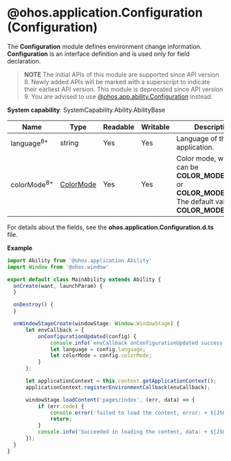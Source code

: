 # @ohos.application.Configuration (Configuration)

The **Configuration** module defines environment change information. **Configuration** is an interface definition and is used only for field declaration.

> **NOTE**
> The initial APIs of this module are supported since API version 8. Newly added APIs will be marked with a superscript to indicate their earliest API version.
> This module is deprecated since API version 9. You are advised to use [@ohos.app.ability.Configuration](js-apis-app-ability-configuration.md) instead.

**System capability**: SystemCapability.Ability.AbilityBase

  | Name| Type| Readable| Writable| Description|
| -------- | -------- | -------- | -------- | -------- |
| language<sup>8+</sup> | string | Yes| Yes| Language of the application.|
| colorMode<sup>8+</sup> | [ColorMode](js-apis-application-configurationConstant.md#configurationconstantcolormode) | Yes| Yes| Color mode, which can be **COLOR_MODE_LIGHT** or **COLOR_MODE_DARK**. The default value is **COLOR_MODE_LIGHT**.|

For details about the fields, see the **ohos.application.Configuration.d.ts** file.

**Example**
    
  ```ts
import Ability from '@ohos.application.Ability'
import Window from '@ohos.window'

export default class MainAbility extends Ability {
    onCreate(want, launchParam) {
    }

    onDestroy() {
    }

    onWindowStageCreate(windowStage: Window.WindowStage) {
        let envCallback = {
            onConfigurationUpdated(config) {
                console.info(`envCallback onConfigurationUpdated success: ${JSON.stringify(config)}`);
                let language = config.language;
                let colorMode = config.colorMode;
            }
        };

        let applicationContext = this.context.getApplicationContext();
        applicationContext.registerEnvironmentCallback(envCallback);

        windowStage.loadContent('pages/index', (err, data) => {
            if (err.code) {
                console.error('failed to load the content, error: + ${JSON.stringify(err)}');
                return;
            }
            console.info('Succeeded in loading the content, data: + ${JSON.stringify(data)}');
        });
    }
}
  ```
